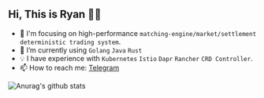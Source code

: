 <!--### Hi there 👋-->

<!--
**yufan022/yufan022** is a ✨ _special_ ✨ repository because its `README.md` (this file) appears on your GitHub profile.

Here are some ideas to get you started:

- 🔭 I’m currently working on ...
- 🌱 I’m currently learning ...
- 👯 I’m looking to collaborate on ...
- 🤔 I’m looking for help with ...
- 💬 Ask me about ...
- 📫 How to reach me: ...
- 😄 Pronouns: ...
- ⚡ Fun fact: ...
-->

## Hi, This is Ryan 👨‍💻


- 🔧 I'm focusing on high-performance `matching-engine/market/settlement` `deterministic trading system`.
- 🌱 I’m currently using `Golang` `Java` `Rust`
- 💡 I have experience with `Kubernetes` `Istio` `Dapr` `Rancher` `CRD Controller`.
- 📫 How to reach me: [Telegram](https://t.me/fann022)
 
![Anurag's github stats](https://github-readme-stats.vercel.app/api?username=yufan022&count_private=true&show_icons=true)
